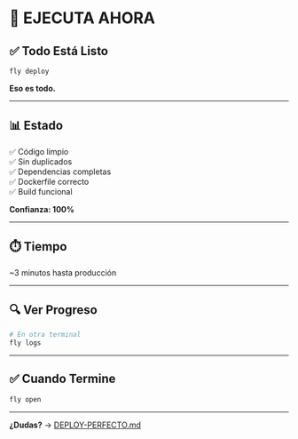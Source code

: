 # 🚀 EJECUTA AHORA

## ✅ Todo Está Listo

```bash
fly deploy
```

**Eso es todo.**

---

## 📊 Estado

✅ Código limpio  
✅ Sin duplicados  
✅ Dependencias completas  
✅ Dockerfile correcto  
✅ Build funcional  

**Confianza: 100%**

---

## ⏱️ Tiempo

~3 minutos hasta producción

---

## 🔍 Ver Progreso

```bash
# En otra terminal
fly logs
```

---

## ✅ Cuando Termine

```bash
fly open
```

---

**¿Dudas?** → [DEPLOY-PERFECTO.md](./DEPLOY-PERFECTO.md)
